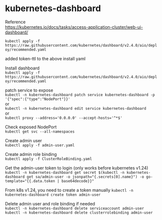 # kubernetes-dashboard
Reference  
https://kubernetes.io/docs/tasks/access-application-cluster/web-ui-dashboard/ 

`kubectl apply -f https://raw.githubusercontent.com/kubernetes/dashboard/v2.4.0/aio/deploy/recommended.yaml`

added token-ttl to the above install yaml


Install dashboard  
`kubectl apply -f https://raw.githubusercontent.com/kubernetes/dashboard/v2.4.0/aio/deploy/recommended.yaml`
 
patch service to expose  
`kubectl -n kubernetes-dashboard patch service kubernetes-dashboard -p '{"spec":{"type":"NodePort"}}'`  
  or  
`kubectl -n kubernetes-dashboard edit service kubernetes-dashboard`  
  or  
`kubectl proxy --address='0.0.0.0' --accept-hosts='^*$'`

Check exposed NodePort  
`kubectl get svc --all-namespaces`

Create admin user  
`kubectl apply -f admin-user.yaml` 

Create admin role binding  
`kubectl apply -f ClusterRoleBinding.yaml` 

Get the admin-user token to login  (only works before kubernetes v1.24)
`kubectl -n kubernetes-dashboard get secret $(kubectl -n kubernetes-dashboard get sa/admin-user -o jsonpath="{.secrets[0].name}") -o go-template="{{.data.token | base64decode}}"`

From k8s v1.24, you need to create a token manually
`kubectl -n kubernetes-dashboard create token admin-user`

Delete admin user and role binding if needed  
`kubectl -n kubernetes-dashboard delete serviceaccount admin-user`  
`kubectl -n kubernetes-dashboard delete clusterrolebinding admin-user`  
